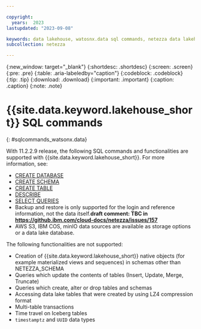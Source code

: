 ```yaml
---

copyright:
  years:  2023
lastupdated: "2023-09-08"

keywords: data lakehouse, watosnx.data sql commands, netezza data lakehouse, watsonx, watsonx.data, watsonx.data with nps
subcollection: netezza

---
```


{:new_window: target="_blank"}
{:shortdesc: .shortdesc}
{:screen: .screen}
{:pre: .pre}
{:table: .aria-labeledby="caption"}
{:codeblock: .codeblock}
{:tip: .tip}
{:download: .download}
{:important: .important}
{:caption: .caption}
{:note: .note}

# {{site.data.keyword.lakehouse_short}} SQL commands
{: #sqlcommands_watsonx.data}

With 11.2.2.9 release, the following SQL commands and functionalities are supported with {{site.data.keyword.lakehouse_short}}.
For more information, see:

- [CREATE DATABASE](https://ibmdocs-test.dcs.ibm.com/docs/en/SSTNZ3_current?topic=npsscr-create-database-3)
- [CREATE SCHEMA](https://ibmdocs-test.dcs.ibm.com/docs/en/SSTNZ3_current?topic=npsscr-create-schema-3)
- [CREATE TABLE](https://ibmdocs-test.dcs.ibm.com/docs/en/SSTNZ3_current?topic=npsscr-create-table-3)
- [DESCRIBE](https://ibmdocs-test.dcs.ibm.com/docs/en/SSTNZ3_current?topic=reference-describe)
- [SELECT QUERIES](https://ibmdocs-test.dcs.ibm.com/docs/en/SSTNZ3_current?topic=npsscr-select-retrieve-rows-3)
- Backup and restore is only supported for the login and reference information, not the data itself.**draft comment: TBC in https://github.ibm.com/cloud-docs/netezza/issues/157**
- AWS S3, IBM COS, minIO data sources are available as storage options or a data lake database.

The following functionalities are not supported:

- Creation of {{site.data.keyword.lakehouse_short}} native objects (for example materialized views and sequences) in schemas other than NETEZZA_SCHEMA
- Queries which update the contents of tables (Insert, Update, Merge, Truncate)
- Queries which create, alter or drop tables and schemas
- Accessing data lake tables that were created by using LZ4 compression format
- Multi-table transactions
- Time travel on Iceberg tables
- `timestamptz` and `UUID` data types
